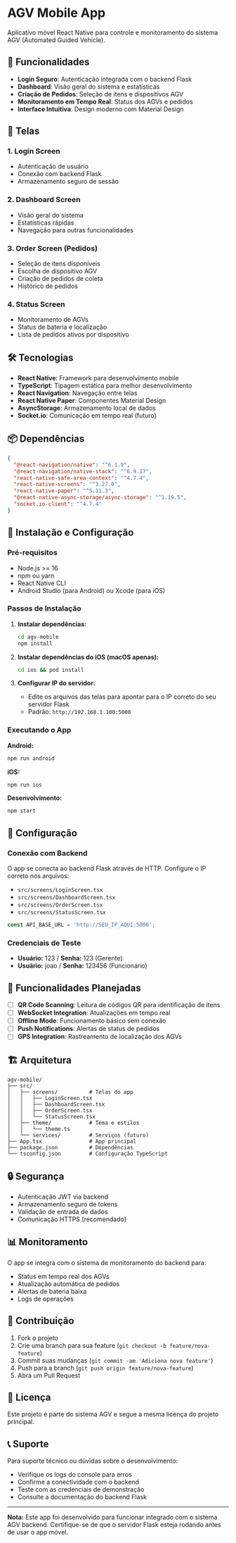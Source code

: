 # AGV Mobile App

Aplicativo móvel React Native para controle e monitoramento do sistema AGV (Automated Guided Vehicle).

## 🚀 Funcionalidades

- **Login Seguro**: Autenticação integrada com o backend Flask
- **Dashboard**: Visão geral do sistema e estatísticas
- **Criação de Pedidos**: Seleção de itens e dispositivos AGV
- **Monitoramento em Tempo Real**: Status dos AGVs e pedidos
- **Interface Intuitiva**: Design moderno com Material Design

## 📱 Telas

### 1. Login Screen
- Autenticação de usuário
- Conexão com backend Flask
- Armazenamento seguro de sessão

### 2. Dashboard Screen
- Visão geral do sistema
- Estatísticas rápidas
- Navegação para outras funcionalidades

### 3. Order Screen (Pedidos)
- Seleção de itens disponíveis
- Escolha de dispositivo AGV
- Criação de pedidos de coleta
- Histórico de pedidos

### 4. Status Screen
- Monitoramento de AGVs
- Status de bateria e localização
- Lista de pedidos ativos por dispositivo

## 🛠️ Tecnologias

- **React Native**: Framework para desenvolvimento mobile
- **TypeScript**: Tipagem estática para melhor desenvolvimento
- **React Navigation**: Navegação entre telas
- **React Native Paper**: Componentes Material Design
- **AsyncStorage**: Armazenamento local de dados
- **Socket.io**: Comunicação em tempo real (futuro)

## 📦 Dependências

```json
{
  "@react-navigation/native": "^6.1.9",
  "@react-navigation/native-stack": "^6.9.17",
  "react-native-safe-area-context": "^4.7.4",
  "react-native-screens": "^3.27.0",
  "react-native-paper": "^5.11.3",
  "@react-native-async-storage/async-storage": "^1.19.5",
  "socket.io-client": "^4.7.4"
}
```

## 🚀 Instalação e Configuração

### Pré-requisitos

- Node.js >= 16
- npm ou yarn
- React Native CLI
- Android Studio (para Android) ou Xcode (para iOS)

### Passos de Instalação

1. **Instalar dependências:**
   ```bash
   cd agv-mobile
   npm install
   ```

2. **Instalar dependências do iOS (macOS apenas):**
   ```bash
   cd ios && pod install
   ```

3. **Configurar IP do servidor:**
   - Edite os arquivos das telas para apontar para o IP correto do seu servidor Flask
   - Padrão: `http://192.168.1.100:5000`

### Executando o App

**Android:**
```bash
npm run android
```

**iOS:**
```bash
npm run ios
```

**Desenvolvimento:**
```bash
npm start
```

## 🔧 Configuração

### Conexão com Backend

O app se conecta ao backend Flask através de HTTP. Configure o IP correto nos arquivos:

- `src/screens/LoginScreen.tsx`
- `src/screens/DashboardScreen.tsx`
- `src/screens/OrderScreen.tsx`
- `src/screens/StatusScreen.tsx`

```typescript
const API_BASE_URL = 'http://SEU_IP_AQUI:5000';
```

### Credenciais de Teste

- **Usuário:** 123 / **Senha:** 123 (Gerente)
- **Usuário:** joao / **Senha:** 123456 (Funcionário)

## 📱 Funcionalidades Planejadas

- [ ] **QR Code Scanning**: Leitura de códigos QR para identificação de itens
- [ ] **WebSocket Integration**: Atualizações em tempo real
- [ ] **Offline Mode**: Funcionamento básico sem conexão
- [ ] **Push Notifications**: Alertas de status de pedidos
- [ ] **GPS Integration**: Rastreamento de localização dos AGVs

## 🏗️ Arquitetura

```
agv-mobile/
├── src/
│   ├── screens/          # Telas do app
│   │   ├── LoginScreen.tsx
│   │   ├── DashboardScreen.tsx
│   │   ├── OrderScreen.tsx
│   │   └── StatusScreen.tsx
│   ├── theme/            # Tema e estilos
│   │   └── theme.ts
│   └── services/         # Serviços (futuro)
├── App.tsx               # App principal
├── package.json          # Dependências
└── tsconfig.json         # Configuração TypeScript
```

## 🔒 Segurança

- Autenticação JWT via backend
- Armazenamento seguro de tokens
- Validação de entrada de dados
- Comunicação HTTPS (recomendado)

## 📊 Monitoramento

O app se integra com o sistema de monitoramento do backend para:

- Status em tempo real dos AGVs
- Atualização automática de pedidos
- Alertas de bateria baixa
- Logs de operações

## 🤝 Contribuição

1. Fork o projeto
2. Crie uma branch para sua feature (`git checkout -b feature/nova-feature`)
3. Commit suas mudanças (`git commit -am 'Adiciona nova feature'`)
4. Push para a branch (`git push origin feature/nova-feature`)
5. Abra um Pull Request

## 📝 Licença

Este projeto é parte do sistema AGV e segue a mesma licença do projeto principal.

## 📞 Suporte

Para suporte técnico ou dúvidas sobre o desenvolvimento:

- Verifique os logs do console para erros
- Confirme a conectividade com o backend
- Teste com as credenciais de demonstração
- Consulte a documentação do backend Flask

---

**Nota:** Este app foi desenvolvido para funcionar integrado com o sistema AGV backend. Certifique-se de que o servidor Flask esteja rodando antes de usar o app móvel.